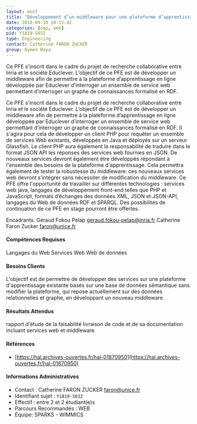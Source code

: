 ```yaml
---
layout: post
title: "Développement d’un middleware pour une plateforme d’apprentissage en ligne"
date: 2018-09-10 10:15:42
categories: [oqp, web]
pid: Y1819-S032
type: Engineering
contact: Catherine FARON ZUCKER
group: Aymen Baya
---
```

       
Ce PFE s'inscrit dans le cadre du projet de recherche collaborative entre Inria et le société Educlever. L’objectif de ce PFE est de développer un middleware afin de permettre à la plateforme d’apprentissage en ligne développée par Educlever d’interroger un ensemble de service web permettant d’interroger un graphe de connaissances formalisé en RDF. 

Ce PFE s'inscrit dans le cadre du projet de recherche collaborative entre Inria et le société Educlever. L’objectif de ce PFE est de développer un middleware afin de permettre à la plateforme d’apprentissage en ligne développée par Educlever d’interroger un ensemble de service web permettant d’interroger un graphe de connaissances formalisé en RDF. 
Il s'agira pour cela de développer un client PHP pour requêter un ensemble de services Web existants, développés en Java et déployés sur un serveur Glassfish. Le client PHP aura également la responsabilité de traduire dans le format JSON API les réponses des services web fournies en JSON. 
De nouveaux services devront également être développés répondant à l'ensemble des besoins de la plateforme d'apprentissage. Cela permettra également de tester la robustesse du middleware: ces nouveaux services web devront s’intégrer sans nécessiter de modification du middleware. 
Ce PFE offre l'opportunité de travailler sur différentes technologies : services web java, langages de développement front-end telles que PHP et JavaScript, formats d’échanges des données XML, JSON et JSON-API, langages du Web de données RDF et SPARQL.
Des possibilités de continuation de ce PFE en stage pourront être offertes.

Encadrants:
Géraud Fokou Pelap geraud.fokou-pelap@inria.fr
Catherine Faron Zucker faron@unice.fr

#### Compétences Requises
Langages du Web
Services Web
Web de données



     

#### Besoins Clients
L'objectif est de permettre de développer des services sur une plateforme d'apprentissage existante basés sur une base de données sémantique sans modifier la plateforme, qui repose actuellement sur des données relationnelles et graphe, en développant un nouveau middleware.

#### Résultats Attendus
rapport d'étude de la faisabilité
livraison de code et de sa documentation incluant services web
et middleware

#### Références

  * [https://hal.archives-ouvertes.fr/hal-01870950](https://hal.archives-ouvertes.fr/hal-01870950)

#### Informations Administratives
  * Contact : Catherine FARON ZUCKER <faron@unice.fr>
  * Identifiant sujet : `Y1819-S032`
  * Effectif : entre 2 et 2 étudiant(e)s
  * Parcours Recommandés : WEB
  * Équipe: SPARKS - WIMMICS

     